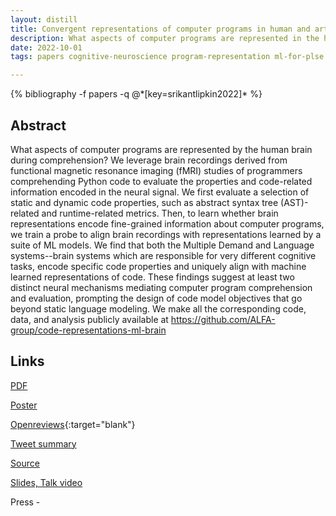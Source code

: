 ```yaml
---
layout: distill
title: Convergent representations of computer programs in human and artificial neural networks
description: What aspects of computer programs are represented in the human brain during program comprehension?
date: 2022-10-01
tags: papers cognitive-neuroscience program-representation ml-for-plse

---
```

<div class="publications">
    {% bibliography -f papers -q @*[key=srikantlipkin2022]* %}
</div>

## Abstract 
What aspects of computer programs are represented by the human brain during comprehension? 
We leverage brain recordings derived from functional magnetic resonance imaging (fMRI) studies of programmers comprehending Python code to evaluate the properties and code-related information encoded in the neural signal. 
We first evaluate a selection of static and dynamic code properties, such as abstract syntax tree (AST)-related and runtime-related metrics. Then, to learn whether brain representations encode fine-grained information about computer programs, we train a probe to align brain recordings with representations learned by a suite of ML models. 
We find that both the Multiple Demand and Language systems--brain systems which are responsible for very different cognitive tasks, encode specific code properties and uniquely align with machine learned representations of code. 
These findings suggest at least two distinct neural mechanisms mediating computer program comprehension and evaluation, prompting the design of code model objectives that go beyond static language modeling.
We make all the corresponding code, data, and analysis publicly available at https://github.com/ALFA-group/code-representations-ml-brain

## Links
[PDF](/assets/papers/neurips_22.pdf)

[Poster](/assets/papers/neurips_22_poster.pdf)

[Openreviews](https://openreview.net/forum?id=AqexjBWRQFx){:target="blank"}

[Tweet summary](https://twitter.com/ShashankSrikant/status/1592873884100923392)

[Source](https://github.com/ALFA-group/code-representations-ml-brain)

[Slides, Talk video](https://neurips.cc/virtual/2022/poster/53867)

Press - 
